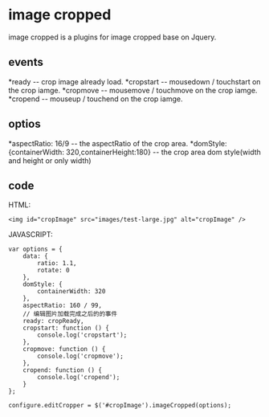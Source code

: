 # image cropped

image cropped is a plugins for image cropped base on Jquery.

## events

*ready
--  crop image already load.
*cropstart
--  mousedown / touchstart on the crop iamge.
*cropmove
--  mousemove / touchmove on the crop iamge.
*cropend
--  mouseup / touchend on the crop iamge.

## optios

*aspectRatio: 16/9
--  the aspectRatio of the crop area.
*domStyle: {containerWidth: 320,containerHeight:180}
--  the crop area dom style(width and height or only width)

## code
HTML:
```
<img id="cropImage" src="images/test-large.jpg" alt="cropImage" />
```
JAVASCRIPT:
```
var options = {
    data: {
        ratio: 1.1,
        rotate: 0
    },
    domStyle: {
        containerWidth: 320
    },
    aspectRatio: 160 / 99,
    // 编辑图片加载完成之后的的事件
    ready: cropReady,
    cropstart: function () {
        console.log('cropstart');
    },
    cropmove: function () {
        console.log('cropmove');
    },
    cropend: function () {
        console.log('cropend');
    }
};

configure.editCropper = $('#cropImage').imageCropped(options);
```